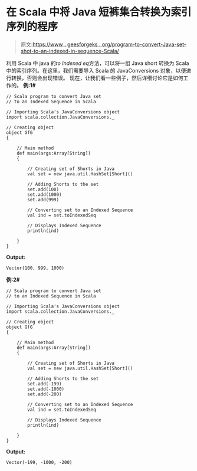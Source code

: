 # 在 Scala 中将 Java 短裤集合转换为索引序列的程序

> 原文:[https://www . geesforgeks . org/program-to-convert-Java-set-shot-to-an-indexed-in-sequence-Scala/](https://www.geeksforgeeks.org/program-to-convert-java-set-of-shorts-to-an-indexed-sequence-in-scala/)

利用 Scala 中 java 的*to Indexed eq*方法，可以将一组 Java short 转换为 Scala 中的索引序列。在这里，我们需要导入 Scala 的 JavaConversions 对象，以便进行转换，否则会出现错误。
现在，让我们看一些例子，然后详细讨论它是如何工作的。
**例:1#**

```
// Scala program to convert Java set
// to an Indexed Sequence in Scala

// Importing Scala's JavaConversions object
import scala.collection.JavaConversions._

// Creating object
object GfG
{ 

    // Main method
    def main(args:Array[String])
    {

        // Creating set of Shorts in Java
        val set = new java.util.HashSet[Short]()

        // Adding Shorts to the set
        set.add(100)
        set.add(1000)
        set.add(999)

        // Converting set to an Indexed Sequence
        val ind = set.toIndexedSeq

        // Displays Indexed Sequence
        println(ind)

    }
}
```

**Output:**

```
Vector(100, 999, 1000)

```

**例:2#**

```
// Scala program to convert Java set
// to an Indexed Sequence in Scala

// Importing Scala's JavaConversions object
import scala.collection.JavaConversions._

// Creating object
object GfG
{ 

    // Main method
    def main(args:Array[String])
    {

        // Creating set of Shorts in Java
        val set = new java.util.HashSet[Short]()

        // Adding Shorts to the set
        set.add(-199)
        set.add(-1000)
        set.add(-200)

        // Converting set to an Indexed Sequence
        val ind = set.toIndexedSeq

        // Displays Indexed Sequence
        println(ind)

    }
}
```

**Output:**

```
Vector(-199, -1000, -200)

```